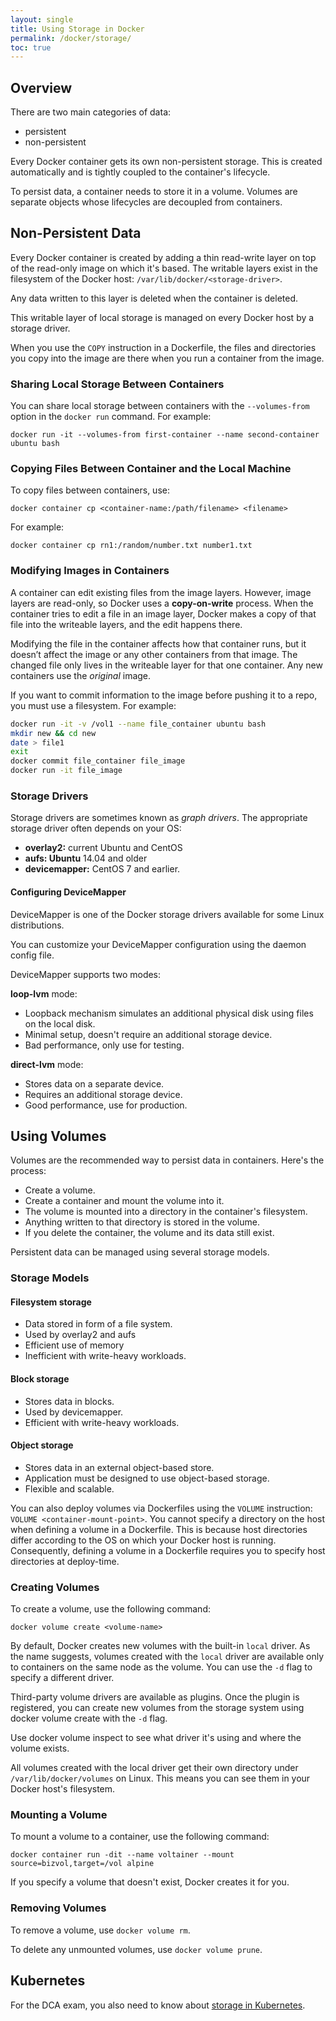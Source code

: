 ```yaml
---
layout: single
title: Using Storage in Docker
permalink: /docker/storage/
toc: true
---
```


## Overview

There are two main categories of data:

- persistent
- non-persistent

Every Docker container gets its own non-persistent storage. This is created automatically and is tightly coupled to the container's lifecycle.

To persist data, a container needs to store it in a volume. Volumes are separate objects whose lifecycles are decoupled from containers.

## Non-Persistent Data

Every Docker container is created by adding a thin read-write layer on top of the read-only image on which it's based. The writable layers exist in the filesystem of the Docker host: `/var/lib/docker/<storage-driver>`.

Any data written to this layer is deleted when the container is deleted.

This writable layer of local storage is managed on every Docker host by a storage driver.

When you use the `COPY` instruction in a Dockerfile, the files and directories you copy into the image are there when you run a container from the image. 

### Sharing Local Storage Between Containers

You can share local storage between containers with the `--volumes-from` option in the `docker run` command. For example:

`docker run -it --volumes-from first-container --name second-container ubuntu bash`

### Copying Files Between Container and the Local Machine

To copy files between containers, use:

`docker container cp <container-name:/path/filename> <filename>`

For example:

`docker container cp rn1:/random/number.txt number1.txt`

### Modifying Images in Containers

A container can edit existing files from the image layers. However, image layers are read-only, so Docker uses a **copy-on-write** process. When the container tries to edit a file in an image layer, Docker makes a copy of that file into the writeable layers, and the edit happens there.

Modifying the file in the container affects how that container runs, but it doesn’t affect the image or any other containers from that image. The changed file only lives in the writeable layer for that one container. Any new containers use the *original* image.

If you want to commit information to the image before pushing it to a repo, you must use a filesystem. For example:

```bash
docker run -it -v /vol1 --name file_container ubuntu bash
mkdir new && cd new 
date > file1
exit
docker commit file_container file_image
docker run -it file_image
```

### Storage Drivers

Storage drivers are sometimes known as *graph drivers*. The appropriate storage driver often depends on your OS:

- **overlay2:** current Ubuntu and CentOS
- **aufs: Ubuntu** 14.04 and older
- **devicemapper:** CentOS 7 and earlier.

#### Configuring DeviceMapper

DeviceMapper is one of the Docker storage drivers available for some Linux distributions.

You can customize your DeviceMapper configuration using the daemon config file.

DeviceMapper supports two modes:

**loop-lvm** mode:

- Loopback mechanism simulates an additional physical disk using files on the local disk.
- Minimal setup, doesn't require an additional storage device.
- Bad performance, only use for testing.

**direct-lvm** mode:

- Stores data on a separate device.
- Requires an additional storage device.
- Good performance, use for production.

## Using Volumes

Volumes are the recommended way to persist data in containers. Here's the process:

- Create a volume.
- Create a container and mount the volume into it.
- The volume is mounted into a directory in the container's filesystem.
- Anything written to that directory is stored in the volume.
- If you delete the container, the volume and its data still exist.

Persistent data can be managed using several storage models.

### Storage Models

#### Filesystem storage

- Data stored in form of a file system.
- Used by overlay2 and aufs
- Efficient use of memory
- Inefficient with write-heavy workloads.

#### Block storage

- Stores data in blocks.
- Used by devicemapper.
- Efficient with write-heavy workloads.

#### Object storage

- Stores data in an external object-based store.
- Application must be designed to use object-based storage.
- Flexible and scalable.

You can also deploy volumes via Dockerfiles using the `VOLUME` instruction: `VOLUME <container-mount-point>`. You cannot specify a directory on the host when defining a volume in a Dockerfile. This is because host directories differ according to the OS on which your Docker host is running. Consequently, defining a volume in a Dockerfile requires you to specify host directories at deploy-time.

### Creating Volumes

To create a volume, use the following command:

`docker volume create <volume-name>`

By default, Docker creates new volumes with the built-in `local` driver. As the name suggests, volumes created with the `local` driver are available only to containers on the same node as the volume. You can use the `-d` flag to specify a different driver.

Third-party volume drivers are available as plugins. Once the plugin is registered, you can create new volumes from the storage system using docker volume create with the `-d` flag.

Use docker volume inspect to see what driver it's using and where the volume exists.

All volumes created with the local driver get their own directory under `/var/lib/docker/volumes` on Linux. This means you can see them in your Docker host's filesystem.

### Mounting a Volume

To mount a volume to a container, use the following command:

`docker container run -dit --name voltainer --mount source=bizvol,target=/vol alpine`

If you specify a volume that doesn't exist, Docker creates it for you.


### Removing Volumes

To remove a volume, use `docker volume rm`.

To delete any unmounted volumes, use `docker volume prune`.

## Kubernetes

For the DCA exam, you also need to know about [storage in Kubernetes](./../../kubernetes/storage/).

